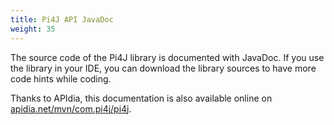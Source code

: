 ```yaml
---
title: Pi4J API JavaDoc
weight: 35
---
```


The source code of the Pi4J library is documented with JavaDoc. If you use the library in your IDE, you can download the library sources to have more code hints while coding.

Thanks to APIdia, this documentation is also available online on [apidia.net/mvn/com.pi4j/pi4j](https://apidia.net/mvn/com.pi4j/pi4j).